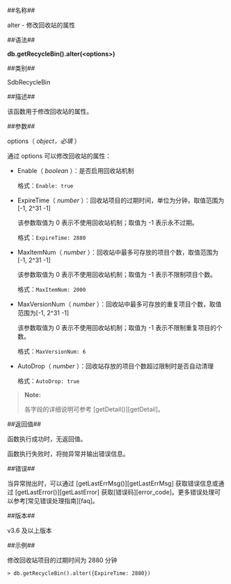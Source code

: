 ##名称##

alter - 修改回收站的属性

##语法##

**db.getRecycleBin().alter(\<options\>)**

##类别##

SdbRecycleBin

##描述##

该函数用于修改回收站的属性。

##参数##

options（ *object，必填* ）

通过 options 可以修改回收站的属性：

- Enable（ *boolean* ）：是否启用回收站机制

    格式：`Enable: true`

- ExpireTime（ *number* ）：回收站项目的过期时间，单位为分钟，取值范围为[-1, 2^31 -1]

    该参数取值为 0 表示不使用回收站机制；取值为 -1 表示永不过期。

    格式：`ExpireTime: 2880`

- MaxItemNum（ *number* ）：回收站中最多可存放的项目个数，取值范围为[-1, 2^31 -1]

    该参数取值为 0 表示不使用回收站机制；取值为 -1 表示不限制项目个数。

    格式：`MaxItemNum: 2000`

- MaxVersionNum（ *number* ）：回收站中最多可存放的重复项目个数，取值范围为[-1, 2^31 -1]

    该参数取值为 0 表示不使用回收站机制；取值为 -1 表示不限制重复项目的个数。

    格式：`MaxVersionNum: 6`

- AutoDrop（ *number* ）：回收站存放的项目个数超过限制时是否自动清理

    格式：`AutoDrop: true`

> **Note:**
>
> 各字段的详细说明可参考 [getDetail()][getDetail]。

##返回值##

函数执行成功时，无返回值。

函数执行失败时，将抛异常并输出错误信息。

##错误##

当异常抛出时，可以通过 [getLastErrMsg()][getLastErrMsg] 获取错误信息或通过 [getLastError()][getLastError] 获取[错误码][error_code]。更多错误处理可以参考[常见错误处理指南][faq]。

##版本##

v3.6 及以上版本

##示例##

修改回收站项目的过期时间为 2880 分钟

```lang-javascript
> db.getRecycleBin().alter({ExpireTime: 2880})
```

[^_^]:
    本文使用的所有引用及链接
[getLastErrMsg]:manual/Manual/Sequoiadb_Command/Global/getLastErrMsg.md
[getLastError]:manual/Manual/Sequoiadb_Command/Global/getLastError.md
[faq]:manual/FAQ/faq_sdb.md
[error_code]:manual/Manual/Sequoiadb_error_code.md
[getDetail]:manual/Manual/Sequoiadb_Command/SdbRecycleBin/getDetail.md#返回值
